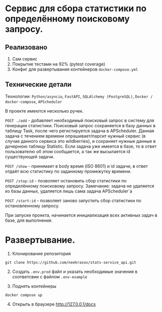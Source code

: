 # Сервис для сбора статистики по определённому поисковому запросу.
## Реализовано
1. Сам сервис
2. Покрытие тестами на 92% (pytest coverage)
3. Конфиг для развертывания контейнеров `docker-compose.yml`
## Технические детали
Технологии: `Python/asyncio`, `FastAPI`, `SQLAlchemy (PostgreSQL)`, `Docker / docker-compose`, `APScheduler`

В проекте имеются несколько ручек. 

`POST ./add` - добавляет необходимый поисковый запрос в систему для генерации статистики. Поисковый запрос сохраняется в базу данных в таблицу Task, после чего регистируется
задача в APScheduler. Данная задача с течением времени опрашивает/парсит нужный сервис (в случае данного сервиса это wildberries), и сохраняет нужные данные в дочернюю
таблицу Statistic. Если задача уже имеется в базе, то в ответ пользователю об этом сообщается, а так же высылается id существующей задачи.

`POST /show` - принимает в body время (ISO 8601) и id задачи, в ответ отдаёт всю статистику по заданному промежутку времени.

`POST /stop:id` -  позволяет остановить сбор статистики по определённому поисковому запросу. Замечание: задача не удаляется из базы данных, удаляется лишь сама задача
APScheduler`a

`POST /start:id` - позволяет заново запустить сбор статистики по остановленному запросу.

При запуске проекта, начинается инициализация всех активных задач в базе, для выполнения.

# Развертывание.

1. Клонирование репозитория

```
git clone https://github.com/neekrasov/stats-service_api.git
```

2. Создать `.env.prod` файл и указать необходимые значения в соответсвии с файлом `.env-example`

3. Поднять контейнеры
```
docker compose up
```
4. Открыть в браузере http://127.0.0.1/docs
  